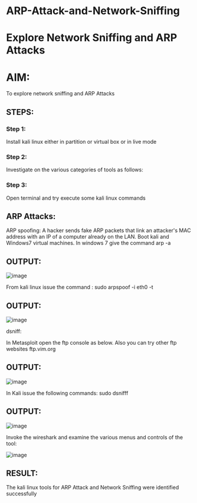 # ARP-Attack-and-Network-Sniffing
# Explore Network Sniffing and ARP Attacks

# AIM:

To explore network sniffing and ARP Attacks

## STEPS:

### Step 1:

Install kali linux either in partition or virtual box or in live mode

### Step 2:

Investigate on the various categories of tools as follows:


### Step 3:
Open terminal and try execute some kali linux commands

## ARP Attacks:  
ARP spoofing: A hacker sends fake ARP packets that link an attacker's MAC address with an IP of a computer already on the LAN. 
Boot kali and Windows7 virtual machines.
In windows 7 give the command arp -a

## OUTPUT:
![image](https://github.com/Thanikasreeb/ARP-Attack-and-Network-Sniffing/assets/119557910/35ec324c-8461-4ade-8f01-ee8512c1c533)

From kali linux issue the command : sudo arpspoof -i eth0 -t

## OUTPUT:
![image](https://github.com/Thanikasreeb/ARP-Attack-and-Network-Sniffing/assets/119557910/e26fa7d8-0032-4df0-af20-4500e921dcc2)

dsniff:

In Metasploit open the ftp console as below. Also you can try other ftp websites ftp.vim.org

## OUTPUT:
![image](https://github.com/Thanikasreeb/ARP-Attack-and-Network-Sniffing/assets/119557910/809e75d9-0105-4e7c-891c-ba6caa9394f3)

In Kali issue the following commands: sudo dsnifff

## OUTPUT:
![image](https://github.com/Thanikasreeb/ARP-Attack-and-Network-Sniffing/assets/119557910/fc5ddb2a-418a-4602-a08f-dc14c31ed2c5)

Invoke the wireshark and examine the various menus and controls of the tool:

![image](https://github.com/Thanikasreeb/ARP-Attack-and-Network-Sniffing/assets/119557910/0b690dc3-383b-4931-be13-ec85c01325fa)

## RESULT:
The kali linux tools for ARP Attack and Network Sniffing were identified successfully
